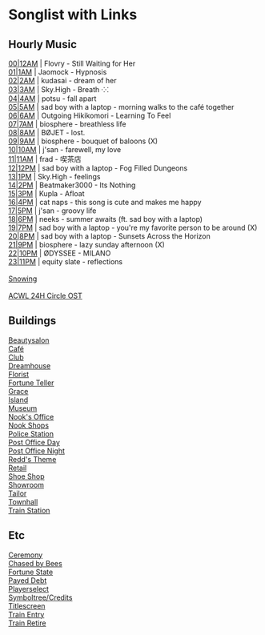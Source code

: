 # Songlist with Links
## Hourly Music
[00|12AM](https://youtu.be/ZZZY6tOI2G8) |  Flovry - Still Waiting for Her<br>
[01|1AM](https://youtu.be/5jqX1jUniac) | Jaomock - Hypnosis<br>
[02|2AM](https://youtu.be/QL9_rPPyCMQ) | kudasai - dream of her<br>
[03|3AM](https://youtu.be/2RoWvAA90jA) | Sky.High - Breath ⁖⁖<br>
[04|4AM](https://youtu.be/M5a8v0xXZys) | potsu - fall apart<br>
[05|5AM](https://youtu.be/r9Yn-1LbKMk) | sad boy with a laptop - morning walks to the café together<br>
[06|6AM](https://youtu.be/lbAd24RjsW8) | Outgoing Hikikomori - Learning To Feel<br>
[07|7AM](https://youtu.be/7or51QkoXlg) | biosphere - breathless life<br>
[08|8AM](https://youtu.be/OdA066Dmhfw) | BØJET - lost.<br>
[09|9AM](https://youtu.be/qPLi_oKHx5c) | biosphere - bouquet of baloons (X)<br>
[10|10AM](https://youtu.be/CqHbdZ7uQ_k) | j'san - farewell, my love<br>
[11|11AM](https://youtu.be/iEa5aluonN8) | frad - 喫茶店<br>
[12|12PM](https://youtu.be/u-7aGa-rZQ4) | sad boy with a laptop - Fog Filled Dungeons<br>
[13|1PM](https://youtu.be/THT_wrab-2s) | Sky.High - feelings<br>
[14|2PM](https://youtu.be/4VSSKELKpag) | Beatmaker3000 - Its Nothing<br>
[15|3PM](https://youtu.be/unbvog1AcbE) | Kupla - Afloat<br>
[16|4PM](https://youtu.be/fRcNBtMltLw) | cat naps - this song is cute and makes me happy<br>
[17|5PM](https://youtu.be/Ax7fCRnJGSE) | j'san - groovy life<br>
[18|6PM](https://youtu.be/2pSR_fvdB5Y) | neeks - summer awaits (ft. sad boy with a laptop)<br>
[19|7PM](https://youtu.be/jiSdijZJLcM) | sad boy with a laptop - you're my favorite person to be around (X)<br>
[20|8PM](https://youtu.be/Uul0XKpMPec) | sad boy with a laptop - Sunsets Across the Horizon<br>
[21|9PM](https://youtu.be/eTkMtqQ1aQU) | biosphere - lazy sunday afternoon (X)<br>
[22|10PM](https://youtu.be/YmrFaMvgA6I) | ØDYSSEE - MILANO<br>
[23|11PM](https://youtu.be/6Bc4Q1Jjxm4) | equity slate - reflections<br>
<br>
[Snowing](https://open.spotify.com/track/4sAeqHsIx4QrWkpgPhe3Qt)<br>
<br>
[ACWL 24H Circle OST](https://youtu.be/ARF6Y7UY9aM)<br>

## Buildings
[Beautysalon](https://youtu.be/EE0Zl1g45LU)<br>
[Café](https://youtu.be/1hAwyif2pIY)<br>
[Club](https://youtu.be/vJdh5cwLqac)<br>
[Dreamhouse](https://youtu.be/jjprMvLQ4bM)<br>
[Florist](https://youtu.be/u4PnP2vqBRg)<br>
[Fortune Teller](https://youtu.be/48xDYSbxAYQ)<br>
[Grace](https://youtu.be/zFmgnudvZB0)<br>
[Island](https://youtu.be/xJHVfLI5pLY)<br>
[Museum](https://youtu.be/TulnzktsGLE)<br>
[Nook's Office](https://youtu.be/b2ikqCCBOQc)<br>
[Nook Shops](https://youtu.be/eeeHnr5aykk)<br>
[Police Station](https://youtu.be/xMDC99w1o_k)<br>
[Post Office Day](https://youtu.be/UPDdeuhg26M)<br>
[Post Office Night](https://youtu.be/BnDAylcIKiE)<br>
[Redd's Theme](https://youtu.be/czYEipntnkI)<br>
[Retail](https://youtu.be/RzxWRobX2jg?t=956)<br>
[Shoe Shop](https://youtu.be/Ej_onDLqCPA)<br>
[Showroom](https://youtu.be/0SjTUhjLBbA)<br>
[Tailor](https://youtu.be/FFS-MHJ92xQ)<br>
[Townhall](https://youtu.be/bxswzhe5xWY?t=294)<br>
[Train Station](https://youtu.be/0TfIVUbmF5w)<br>

## Etc
[Ceremony](https://youtu.be/QyUnuRUCLik)<br>
[Chased by Bees](https://youtu.be/tvrGBIfwhkI)<br>
[Fortune State](https://youtu.be/fkiniAFUofQ)<br>
[Payed Debt](https://youtu.be/chQP6Q5FO5s)<br>
[Playerselect](https://www.youtube.com/watch?v=_eJ7AmK46Oc)<br>
[Symboltree/Credits](https://youtu.be/Yov8jrj-hC8)<br>
[Titlescreen](https://youtu.be/vkd9RCbdCag)<br>
[Train Entry](https://youtu.be/oNxx3nYgL40)<br>
[Train Retire](https://youtu.be/-NgD24Ru7Kk)<br>